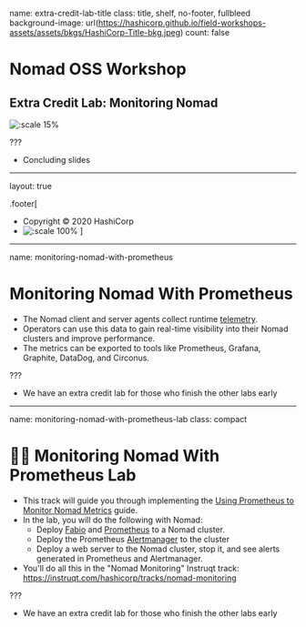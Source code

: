 name: extra-credit-lab-title
class: title, shelf, no-footer, fullbleed
background-image: url(https://hashicorp.github.io/field-workshops-assets/assets/bkgs/HashiCorp-Title-bkg.jpeg)
count: false

# Nomad OSS Workshop
## Extra Credit Lab: Monitoring Nomad

![:scale 15%](https://hashicorp.github.io/field-workshops-assets/assets/logos/logo_nomad.png)

???
* Concluding slides

---
layout: true

.footer[
- Copyright © 2020 HashiCorp
- ![:scale 100%](https://hashicorp.github.io/field-workshops-assets/assets/logos/HashiCorp_Icon_Black.svg)
]

---
name: monitoring-nomad-with-prometheus
# Monitoring Nomad With Prometheus
* The Nomad client and server agents collect runtime [telemetry](https://www.nomadproject.io/docs/telemetry/index.html).
* Operators can use this data to gain real-time visibility into their Nomad clusters and improve performance.
* The metrics can be exported to tools like Prometheus, Grafana, Graphite, DataDog, and Circonus.

???
* We have an extra credit lab for those who finish the other labs early

---
name: monitoring-nomad-with-prometheus-lab
class: compact
# 👩‍💻 Monitoring Nomad With Prometheus Lab
* This track will guide you through implementing the [Using Prometheus to Monitor Nomad Metrics](https://www.nomadproject.io/guides/operations/monitoring-and-alerting/prometheus-metrics.html) guide.
* In the lab, you will do the following with Nomad:
  * Deploy [Fabio](https://fabiolb.net) and [Prometheus](https://prometheus.io/docs/introduction/overview) to a Nomad cluster.
  * Deploy the Prometheus [Alertmanager](https://prometheus.io/docs/alerting/alertmanager) to the cluster
  * Deploy a web server to the Nomad cluster, stop it, and see alerts generated in Prometheus and Alertmanager.
* You'll do all this in the "Nomad Monitoring" Instruqt track:
https://instruqt.com/hashicorp/tracks/nomad-monitoring

???
* We have an extra credit lab for those who finish the other labs early
